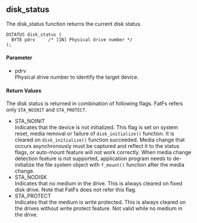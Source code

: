 ## disk\_status

The disk\_status function returns the current disk status.

    DSTATUS disk_status (
      BYTE pdrv     /* [IN] Physical drive number */
    );

#### Parameter

  - pdrv  
    Physical drive number to identify the target device.

#### Return Values

The disk status is returned in combination of following flags. FatFs
refers only `STA_NOINIT` and `STA_PROTECT`.

  - STA\_NOINIT  
    Indicates that the device is not initialized. This flag is set on
    system reset, media removal or failure of `disk_initialize()`
    function. It is cleared on `disk_initialize()` function succeeded.
    Media change that occurs asynchronously must be captured and reflect
    it to the status flags, or auto-mount feature will not work
    correctly. When media change detection feature is not supported,
    application program needs to de-initialize the file system object
    with `f_mount()` function after the media change.
  - STA\_NODISK  
    Indicates that no medium in the drive. This is always cleared on
    fixed disk drive. Note that FatFs does not refer this flag.
  - STA\_PROTECT  
    Indicates that the medium is write protected. This is always cleared
    on the drives without write protect feature. Not valid while no
    medium in the drive.
